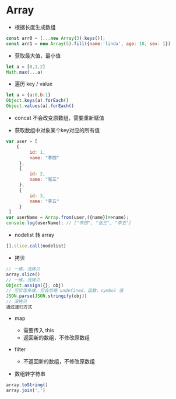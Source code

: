 # Array

- 根据长度生成数组
```javascript
const arr0 = [...new Array(3).keys()];
const arr1 = new Array(5).fill({name:'linda', age: 18, sex: 1})
```

- 获取最大值，最小值
```javascript
let a = [0,1,2]
Math.max(...a)
```

- 遍历 key / value
```javascript
let a = {a:0,b:1}
Object.keys(a).forEach()
Object.values(a).forEach()
```

- concat 不会改变原数组，需要重新赋值

- 获取数组中对象某个key对应的所有值
```javascript
var user = [
 	{
         id: 1,
         name: "李四"
     },
     {
         id: 2,
         name: "张三"
     },
     {
         id: 3,
         name: "李五"
     }
 ]
var userName = Array.from(user,({name})=>name);
console.log(userName); // ["李四", "张三", "李五"]
```

- nodelist 转 array
```javascript
[].slice.call(nodelist)
```

- 拷贝
```javascript
// 一维，浅拷贝
array.slice()
// 一维，浅拷贝
Object.assign({}, obj)
// 可实现多维，但会忽略 undefined，函数，symbol 值
JSON.parse(JSON.stringify(obj))
// 深拷贝
通过递归方式
```

- map
  - 需要传入 this
  - 返回新的数组，不修改原数组

- filter
  - 不返回新的数组，不修改原数组

- 数组转字符串
```javascript
array.toString()
array.join(',')
```